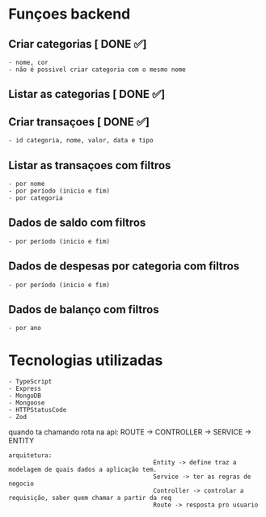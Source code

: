 # Funçoes backend

## Criar categorias [ DONE ✅]

    - nome, cor
    - não é possivel criar categoria com o mesmo nome

## Listar as categorias [ DONE ✅]

## Criar transaçoes [ DONE ✅]

    - id categoria, nome, valor, data e tipo

## Listar as transaçoes com filtros

    - por nome
    - por período (inicio e fim)
    - por categoria

## Dados de saldo com filtros

    - por período (inicio e fim)

## Dados de despesas por categoria com filtros

    - por período (inicio e fim)

## Dados de balanço com filtros

    - por ano

# Tecnologias utilizadas

    - TypeScript
    - Express
    - MongoDB
    - Mongoose
    - HTTPStatusCode
    - Zod

quando ta chamando rota na api: ROUTE -> CONTROLLER -> SERVICE -> ENTITY

    arquitetura:
    										Entity -> define traz a modelagem de quais dados a aplicação tem.
    										Service -> ter as regras de negocio
    										Controller -> controlar a requisição, saber quem chamar a partir da req
    										Route -> resposta pro usuario

